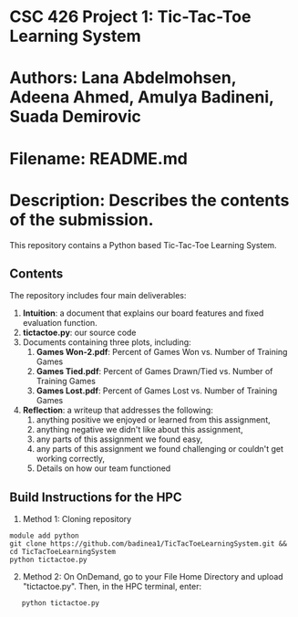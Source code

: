 # CSC 426 Project 1: Tic-Tac-Toe Learning System
# Authors: Lana Abdelmohsen, Adeena Ahmed, Amulya Badineni, Suada Demirovic
# Filename: README.md
# Description: Describes the contents of the submission.

This repository contains a Python based Tic-Tac-Toe Learning System.

## Contents
The repository includes four main deliverables:
  1. **Intuition**: a document that explains our board features and fixed evaluation function.
  2. **tictactoe.py**: our source code
  3. Documents containing three plots, including:
       1. **Games Won-2.pdf**: Percent of Games Won vs. Number of Training Games
       2. **Games Tied.pdf**: Percent of Games Drawn/Tied vs. Number of Training Games
       3. **Games Lost.pdf**: Percent of Games Lost vs. Number of Training Games
  4. **Reflection**: a writeup that addresses the following:
       1. anything positive we enjoyed or learned from this assignment,
       2. anything negative we didn't like about this assignment,
       3. any parts of this assignment we found easy,
       4. any parts of this assignment we found challenging or couldn't get working correctly,
       5. Details on how our team functioned
     
## Build Instructions for the HPC
1. Method 1: Cloning repository

```
module add python
git clone https://github.com/badinea1/TicTacToeLearningSystem.git && cd TicTacToeLearningSystem
python tictactoe.py

```


2. Method 2: 
On OnDemand, go to your File Home Directory and upload "tictactoe.py". Then, in the HPC terminal, enter: 

``` 
   python tictactoe.py
```



